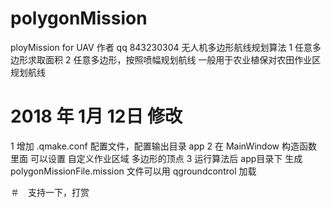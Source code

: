 # polygonMission
ployMission for UAV
作者 qq 843230304
无人机多边形航线规划算法
1 任意多边形求取面积
2 任意多边形，按照喷幅规划航线
一般用于农业植保对农田作业区规划航线

# 2018 年 1月 12日 修改
1 增加 .qmake.conf 配置文件，配置输出目录 app
2 在 MainWindow 构造函数 里面 可以设置 自定义作业区域 多边形的顶点
3 运行算法后 app目录下 生成 polygonMissionFile.mission 文件可以用 qgroundcontrol 加载

＃　支持一下，打赏

